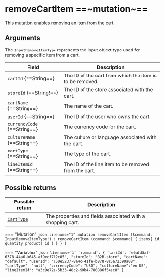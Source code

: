 # removeCartItem ==~mutation~==

This mutation enables removing an item from the cart.

## Arguments

The `InputRemoveItemType` represents the input object type used for removing a specific item from a cart.

| Field                           | Description                                                        |
|---------------------------------|--------------------------------------------------------------------|
| `cartId` {==String==}           | The ID of the cart from which the item is to be removed.           |
| `storeId` {==String!==}         | The ID of the store associated with the cart.                      |
| `cartName` {==String==}         | The name of the cart.                                              |
| `userId` {==String==}           | The ID of the user who owns the cart.                              |
| `currencyCode` {==String==}     | The currency code for the cart.                                    |
| `cultureName` {==String==}      | The culture or language associated with the cart.                  |
| `cartType` {==String==}         | The type of the cart.                                              |
| `lineItemId` {==String==}       | The ID of the line item to be removed from the cart.               |

## Possible returns

| Possible return                                          	| Description                                                 	|
|---------------------------------------------------------	|--------------------------------------------------------------	|
| [`CartType`](../objects/cart-type.md)                   	|  The properties and fields associated with a shopping cart.  	|


=== "Mutation"
    ```json linenums="1"
    mutation removeCartItem ($command: InputRemoveItemType!) {
      removeCartItem (command: $command) {
        items{
          id
          quantity
          product{
            id
          }
        }
      }
    }
    ```

=== "Variables"
    ```json linenums="1"
      "command": {
      "cartId": "e6a7d5af-6378-44a6-b645-af9ecf702c05",
      "storeId": "B2B-store",
      "cartName": "default",
      "userId": "c50e5237-8a4c-41fe-b878-8e5a72390a08",
      "cartType": "null",
      "currencyCode": "USD",
      "cultureName":"en-US",
      "lineItemId": "a3c9e72a-5b33-48c2-90b4-780886f54ec8"
    }
    ```